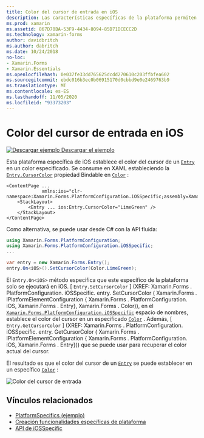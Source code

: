 ```yaml
---
title: Color del cursor de entrada en iOS
description: Las características específicas de la plataforma permiten consumir funcionalidad que solo está disponible en una plataforma específica, sin necesidad de implementar representadores o efectos personalizados. En este artículo se explica cómo consumir la plataforma específica de iOS que establece el color del cursor de una entrada.
ms.prod: xamarin
ms.assetid: 867D70BA-53F9-4434-8094-85D71DCECC2D
ms.technology: xamarin-forms
author: davidbritch
ms.author: dabritch
ms.date: 10/24/2018
no-loc:
- Xamarin.Forms
- Xamarin.Essentials
ms.openlocfilehash: 0e037fe33dd765625dcdd270610c203ffbfea602
ms.sourcegitcommit: ebdc016b3ec0b06915170d0cbbd9e0e2469763b9
ms.translationtype: MT
ms.contentlocale: es-ES
ms.lasthandoff: 11/05/2020
ms.locfileid: "93373203"
---
```

# <a name="entry-cursor-color-on-ios"></a>Color del cursor de entrada en iOS

[![Descargar ejemplo](~/media/shared/download.png) Descargar el ejemplo](/samples/xamarin/xamarin-forms-samples/userinterface-platformspecifics)

Esta plataforma específica de iOS establece el color del cursor de un [`Entry`](xref:Xamarin.Forms.Entry) en un color especificado. Se consume en XAML estableciendo la [`Entry.CursorColor`](xref:Xamarin.Forms.PlatformConfiguration.iOSSpecific.Entry.CursorColorProperty) propiedad Bindable en [`Color`](xref:Xamarin.Forms.Color) :

```xaml
<ContentPage ...
             xmlns:ios="clr-namespace:Xamarin.Forms.PlatformConfiguration.iOSSpecific;assembly=Xamarin.Forms.Core">
    <StackLayout>
        <Entry ... ios:Entry.CursorColor="LimeGreen" />
    </StackLayout>
</ContentPage>
```

Como alternativa, se puede usar desde C# con la API fluida:

```csharp
using Xamarin.Forms.PlatformConfiguration;
using Xamarin.Forms.PlatformConfiguration.iOSSpecific;
...

var entry = new Xamarin.Forms.Entry();
entry.On<iOS>().SetCursorColor(Color.LimeGreen);
```

El `Entry.On<iOS>` método especifica que este específico de la plataforma solo se ejecutará en iOS. [ `Entry.SetCursorColor` ] (XREF: Xamarin.Forms . PlatformConfiguration. iOSSpecific. entry. SetCursorColor ( Xamarin.Forms . IPlatformElementConfiguration { Xamarin.Forms . PlatformConfiguration. iOS, Xamarin.Forms . Entry}, Xamarin.Forms . Color)), en el [`Xamarin.Forms.PlatformConfiguration.iOSSpecific`](xref:Xamarin.Forms.PlatformConfiguration.iOSSpecific) espacio de nombres, establece el color del cursor en un especificado [`Color`](xref:Xamarin.Forms.Color) . Además, [ `Entry.GetCursorColor` ] (XREF: Xamarin.Forms . PlatformConfiguration. iOSSpecific. entry. GetCursorColor ( Xamarin.Forms . IPlatformElementConfiguration { Xamarin.Forms . PlatformConfiguration. iOS, Xamarin.Forms . Entry})) que se puede usar para recuperar el color actual del cursor.

El resultado es que el color del cursor de un [`Entry`](xref:Xamarin.Forms.Entry) se puede establecer en un específico [`Color`](xref:Xamarin.Forms.Color) :

![Color del cursor de entrada](entry-cursor-color-images/entry-cursorcolor.png)

## <a name="related-links"></a>Vínculos relacionados

- [PlatformSpecifics (ejemplo)](/samples/xamarin/xamarin-forms-samples/userinterface-platformspecifics)
- [Creación funcionalidades específicas de plataforma](~/xamarin-forms/platform/platform-specifics/index.md#creating-platform-specifics)
- [API de iOSSpecific](xref:Xamarin.Forms.PlatformConfiguration.iOSSpecific)